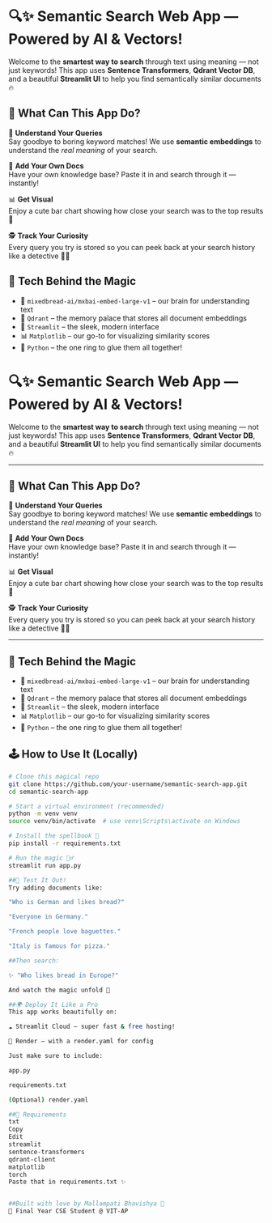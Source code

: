 # 🔍✨ Semantic Search Web App — Powered by AI & Vectors!

Welcome to the **smartest way to search** through text using meaning — not just keywords! This app uses **Sentence Transformers**, **Qdrant Vector DB**, and a beautiful **Streamlit UI** to help you find semantically similar documents 🔥



## 🧠 What Can This App Do?

🎯 **Understand Your Queries**  
Say goodbye to boring keyword matches! We use **semantic embeddings** to understand the *real meaning* of your search.

📄 **Add Your Own Docs**  
Have your own knowledge base? Paste it in and search through it — instantly!

📊 **Get Visual**  
Enjoy a cute bar chart showing how close your search was to the top results 💙

🕵️ **Track Your Curiosity**  
Every query you try is stored so you can peek back at your search history like a detective 🕵️‍♂️



## 🚀 Tech Behind the Magic

- 🧠 `mixedbread-ai/mxbai-embed-large-v1` – our brain for understanding text  
- 🧰 `Qdrant` – the memory palace that stores all document embeddings  
- 🎨 `Streamlit` – the sleek, modern interface  
- 📊 `Matplotlib` – our go-to for visualizing similarity scores  
- 💬 `Python` – the one ring to glue them all together!

 # 🔍✨ Semantic Search Web App — Powered by AI & Vectors!

Welcome to the **smartest way to search** through text using meaning — not just keywords! This app uses **Sentence Transformers**, **Qdrant Vector DB**, and a beautiful **Streamlit UI** to help you find semantically similar documents 🔥

---

## 🧠 What Can This App Do?

🎯 **Understand Your Queries**  
Say goodbye to boring keyword matches! We use **semantic embeddings** to understand the *real meaning* of your search.

📄 **Add Your Own Docs**  
Have your own knowledge base? Paste it in and search through it — instantly!

📊 **Get Visual**  
Enjoy a cute bar chart showing how close your search was to the top results 💙

🕵️ **Track Your Curiosity**  
Every query you try is stored so you can peek back at your search history like a detective 🕵️‍♂️

---

## 🚀 Tech Behind the Magic

- 🧠 `mixedbread-ai/mxbai-embed-large-v1` – our brain for understanding text  
- 🧰 `Qdrant` – the memory palace that stores all document embeddings  
- 🎨 `Streamlit` – the sleek, modern interface  
- 📊 `Matplotlib` – our go-to for visualizing similarity scores  
- 💬 `Python` – the one ring to glue them all together!


## 🕹️ How to Use It (Locally)

```bash
# Clone this magical repo
git clone https://github.com/your-username/semantic-search-app.git
cd semantic-search-app

# Start a virtual environment (recommended)
python -m venv venv
source venv/bin/activate  # use venv\Scripts\activate on Windows

# Install the spellbook 🧪
pip install -r requirements.txt

# Run the magic 🧙‍♂️
streamlit run app.py

##🧪 Test It Out!
Try adding documents like:

"Who is German and likes bread?"

"Everyone in Germany."

"French people love baguettes."

"Italy is famous for pizza."

##Then search:

✨ "Who likes bread in Europe?"

And watch the magic unfold 💫

##🌍 Deploy It Like a Pro
This app works beautifully on:

☁️ Streamlit Cloud – super fast & free hosting!

🚀 Render – with a render.yaml for config

Just make sure to include:

app.py

requirements.txt

(Optional) render.yaml

##🧾 Requirements
txt
Copy
Edit
streamlit
sentence-transformers
qdrant-client
matplotlib
torch
Paste that in requirements.txt ✨


##Built with love by Mallampati Bhavishya 💙
📍 Final Year CSE Student @ VIT-AP

